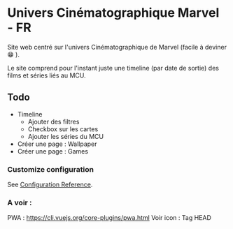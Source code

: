 # Univers Cinématographique Marvel - FR

Site web centré sur l'univers Cinématographique de Marvel (facile à deviner :grin: ).  

Le site comprend pour l'instant juste une timeline (par date de sortie) des films et séries liés au MCU.

## Todo
- Timeline
  - Ajouter des filtres
  - Checkbox sur les cartes
  - Ajouter les séries du MCU
- Créer une page : Wallpaper
- Créer une page : Games

### Customize configuration
See [Configuration Reference](https://cli.vuejs.org/config/).

### A voir :
PWA : https://cli.vuejs.org/core-plugins/pwa.html
Voir icon : Tag HEAD
